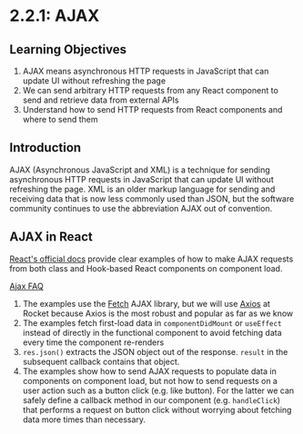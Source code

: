# 2.2.1: AJAX

## Learning Objectives

1. AJAX means asynchronous HTTP requests in JavaScript that can update UI without refreshing the page
2. We can send arbitrary HTTP requests from any React component to send and retrieve data from external APIs
3. Understand how to send HTTP requests from React components and where to send them

## Introduction

AJAX (Asynchronous JavaScript and XML) is a technique for sending asynchronous HTTP requests in JavaScript that can update UI without refreshing the page. XML is an older markup language for sending and receiving data that is now less commonly used than JSON, but the software community continues to use the abbreviation AJAX out of convention.

## AJAX in React

<a href="https://reactjs.org/docs/faq-ajax.html" target="_blank">React's official docs</a> provide clear examples of how to make AJAX requests from both class and Hook-based React components on component load.

<a href="https://reactjs.org/docs/faq-ajax.html" target="_blank">Ajax FAQ</a>

1. The examples use the <a href="https://developer.mozilla.org/en-US/docs/Web/API/Fetch\_API" target="_blank">Fetch</a> AJAX library, but we will use <a href="https://axios-http.com/docs/intro" target="_blank">Axios</a> at Rocket because Axios is the most robust and popular as far as we know
2. The examples fetch first-load data in `componentDidMount` or `useEffect` instead of directly in the functional component to avoid fetching data every time the component re-renders
3. `res.json()` extracts the JSON object out of the response. `result` in the subsequent callback contains that object.
4. The examples show how to send AJAX requests to populate data in components on component load, but not how to send requests on a user action such as a button click (e.g. like button). For the latter we can safely define a callback method in our component (e.g. `handleClick`) that performs a request on button click without worrying about fetching data more times than necessary.

